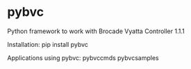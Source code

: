 # pybvc
Python framework to work with Brocade Vyatta Controller 1.1.1 

Installation:
   pip install pybvc

Applications using pybvc:
   pybvccmds
   pybvcsamples
